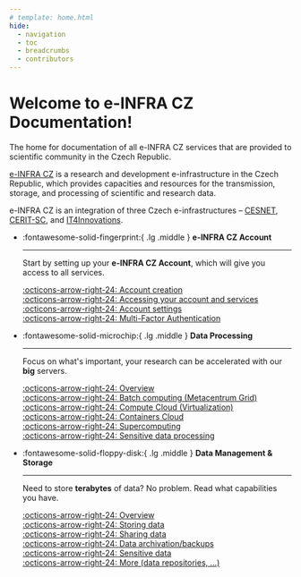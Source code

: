 ```yaml
---
# template: home.html
hide:
  - navigation
  - toc
  - breadcrumbs
  - contributors
---
```

# Welcome to e-INFRA CZ Documentation!

The home for documentation of all e-INFRA CZ services that are provided to scientific community in the Czech Republic.

[e-INFRA CZ]( https://du.cesnet.cz/en/start) is a research and development e-infrastructure in the Czech Republic,
which provides capacities and resources for the transmission, storage, and processing of scientific and research data.

e-INFRA CZ is an integration of three Czech e-infrastructures – [CESNET](https://www.cesnet.cz/?lang=en), [CERIT-SC](https://www.cerit-sc.cz/), and [IT4Innovations](https://www.it4i.cz/en).

<!-- # e-INFRA CZ Data Services -->

<div class="grid cards" markdown>

-   :fontawesome-solid-fingerprint:{ .lg .middle } __e-INFRA CZ Account__

    ---

    Start by setting up your **e-INFRA CZ Account**, which will give you access to all services.

    [:octicons-arrow-right-24: Account creation](./account/creation)   
    [:octicons-arrow-right-24: Accessing your account and services](./account/access)   
    [:octicons-arrow-right-24: Account settings](./account/management/)   
    [:octicons-arrow-right-24: Multi-Factor Authentication](./account/mfa/setup)
<!---  [:octicons-arrow-right-24: Account properties and lifecycle](/account/properties)    
--->


-   :fontawesome-solid-microchip:{ .lg .middle } __Data Processing__

    ---

    Focus on what's important, your research can be accelerated with our **big** servers.

    [:octicons-arrow-right-24: Overview](./compute/)   
    [:octicons-arrow-right-24: Batch computing (Metacentrum Grid)](./compute/grid)   
    [:octicons-arrow-right-24: Compute Cloud (Virtualization)](./compute/openstack/)   
    [:octicons-arrow-right-24: Containers Cloud](./compute/containers/)   
    [:octicons-arrow-right-24: Supercomputing](./compute/supercomputing/)   
    [:octicons-arrow-right-24: Sensitive data processing](./compute/sensitive-cloud)   

-   :fontawesome-solid-floppy-disk:{ .lg .middle } __Data Management & Storage__

    ---

    Need to store **terabytes** of data? No problem. Read what capabilities you have.

    [:octicons-arrow-right-24: Overview](./storage/)   
    [:octicons-arrow-right-24: Storing data](./storage/)   
    [:octicons-arrow-right-24: Sharing data](./storage/)   
    [:octicons-arrow-right-24: Data archivation/backups](./storage/)   
    [:octicons-arrow-right-24: Sensitive data](./storage/)   
    [:octicons-arrow-right-24: More (data repositories, ...)](./storage/)   


</div>

[a]: https://www.cesnet.cz/?lang=en
[b]: https://www.cerit-sc.cz/
[c]: https://www.it4i.cz/en
[g]: emailto:support

